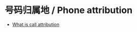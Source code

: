# 号码归属地 / Phone attribution

* [What is call attribution](https://www.twilio.com/docs/glossary/what-is-call-attribution)
